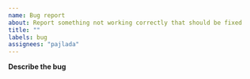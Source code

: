 ```yaml
---
name: Bug report
about: Report something not working correctly that should be fixed
title: ""
labels: bug
assignees: "pajlada"
---
```


**Describe the bug**

<!-- A clear and concise description of what the bug is. -->
